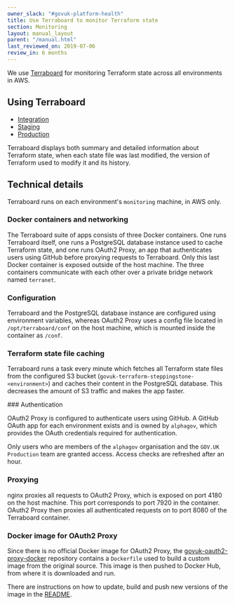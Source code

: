 ```yaml
---
owner_slack: "#govuk-platform-health"
title: Use Terraboard to monitor Terraform state
section: Monitoring
layout: manual_layout
parent: "/manual.html"
last_reviewed_on: 2019-07-06
review_in: 6 months
---
```


We use [Terraboard](https://camptocamp.github.io/terraboard/) for monitoring
Terraform state across all environments in AWS.

## Using Terraboard

* [Integration](https://terraboard.integration.govuk.digital/)
* [Staging](https://terraboard.staging.govuk.digital/)
* [Production](https://terraboard.production.govuk.digital/)

Terraboard displays both summary and detailed information about Terraform
state, when each state file was last modified, the version of Terraform used
to modify it and its history.

## Technical details

Terraboard runs on each environment's `monitoring` machine, in AWS only.

### Docker containers and networking

The Terraboard suite of apps consists of three Docker containers. One runs
Terraboard itself, one runs a PostgreSQL database instance used to cache
Terraform state, and one runs OAuth2 Proxy, an app that authenticates users
using GitHub before proxying requests to Terraboard. Only this last Docker
container is exposed outside of the host machine. The three containers
communicate with each other over a private bridge network named `terranet`.

### Configuration

Terraboard and the PostgreSQL database instance are configured using
environment variables, whereas OAuth2 Proxy uses a config file located in
`/opt/terraboard/conf` on the host machine, which is mounted inside the
container as `/conf`.

### Terraform state file caching

Terraboard runs a task every minute which fetches all Terraform state files
from the configured S3 bucket (`govuk-terraform-steppingstone-<environment>`)
and caches their content in the PostgreSQL database. This decreases the amount
of S3 traffic and makes the app faster.

### Authentication

OAuth2 Proxy is configured to authenticate users using GitHub. A GitHub OAuth
app for each environment exists and is owned by `alphagov`, which provides the
OAuth credentials required for authentication.

Only users who are members of the `alphagov` organisation and the `GOV.UK Production`
team are granted access. Access checks are refreshed after an hour.

### Proxying

nginx proxies all requests to OAuth2 Proxy, which is exposed on port 4180 on the
host machine. This port corresponds to port 7920 in the container. OAuth2 Proxy
then proxies all authenticated requests on to port 8080 of the Terraboard
container.

### Docker image for OAuth2 Proxy

Since there is no official Docker image for OAuth2 Proxy, the
[govuk-oauth2-proxy-docker](https://github.com/alphagov/govuk-oauth2-proxy-docker)
repository contains a `Dockerfile` used to build a custom image from the
original source. This image is then pushed to Docker Hub, from where it is
downloaded and run.

There are instructions on how to update, build and push new versions of the
image in the [README](https://github.com/alphagov/govuk-oauth2-proxy-docker/blob/master/README.md).
